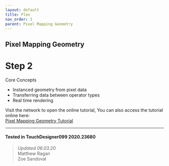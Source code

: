 ```yaml
---
layout: default
title: Flex
nav_order: 1
parent: Pixel Mapping Geometry
---
```


## Pixel Mapping Geometry
# Step 2

Core Concepts

* Instanced geometry from pixel data
* Transferring data between operator types
* Real time rendering

Visit the network to open the online tutorial, You can also access the tutorial online here:  
[Pixel Mapping Geometry Tutorial](http://matthewragan.com/2015/08/18/advanced-instancing-pixel-mapping-geometry-touchdesigner/)

---

#### Tested in TouchDesigner099 2020.23680 
>*Updated 06.03.20*  
Matthew Ragan  
Zoe Sandoval  